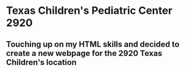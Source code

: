 # Texas Children's Pediatric Center 2920

## Touching up on my HTML skills and decided to create a new webpage for the 2920 Texas Children's location

